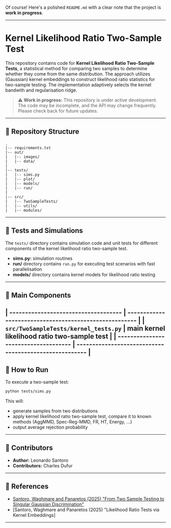 Of course! Here's a polished `README.md` with a clear note that the project is **work in progress**.

---

# Kernel Likelihood Ratio Two-Sample Test

This repository contains code for **Kernel Likelihood Ratio Two-Sample Tests**, a statistical method for comparing two samples to determine whether they come from the same distribution.
The approach utilizes (Gaussian) kernel embeddings to construct likelihood ratio statistics for two-sample testing.
The implementation adaptively selects the kernel bandwith and regularisation ridge.

> ⚠ **Work in progress:**
> This repository is under active development.
> The code may be incomplete, and the API may change frequently.
> Please check back for future updates.

---

## 📁 Repository Structure

```
.
|-- requirements.txt
|-- out/
|   |-- images/
|   |-- data/
|
|-- tests/
|   |-- sims.py
|   |-- plot/
|   |-- models/
|   |-- run/
|
|-- src/
|   |-- TwoSampleTests/
|   |-- utils/
|   |-- modules/
```

---

## 🔹 Tests and Simulations

The `tests/` directory contains simulation code and unit tests for different components of the kernel likelihood ratio two-sample test.

* **sims.py:** simulation routines
* **run/** directory contains `run.py` for executing test scenarios with fast parallelisation
* **models/** directory contains kernel models for likelihood ratio testing

---

## 🔹 Main Components

| ------------------------------------ | ------------------------------------------------------ |
| `src/TwoSampleTests/kernel_tests.py` | main kernel likelihood ratio two-sample test           |
| ------------------------------------ | ------------------------------------------------------ |
---

## 🔹 How to Run

To execute a two-sample test:

```bash
python tests/sims.py
```

This will:
* generate samples from two distributions
* apply kernel likelihood ratio two-sample test, compare it to known methods (AggMMD, Spec-Reg-MMD, FR, HT, Energy, ...)
* output average rejection probability

---


## 🔹 Contributors

* **Author:** Leonardo Santoro
* **Contributors:** Charles Dufur

---

## 🔹 References

* [Santoro, Waghmare and Panaretos (2025) "From Two Sample Testing to Singular Gaussian Discrimination"](https://arxiv.org/abs/2505.04613)
* [Santoro, Waghmare and Panaretos (2025) "Likelihood Ratio Tests via Kernel Embeddings]

---
